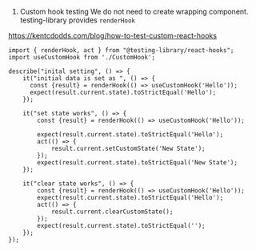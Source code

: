 
1. Custom hook testing
We do not need to create wrapping component.
testing-library provides `renderHook`

https://kentcdodds.com/blog/how-to-test-custom-react-hooks

````````
import { renderHook, act } from "@testing-library/react-hooks";
import useCustomHook from './CustomHook';

describe("inital setting", () => {
    it("initial data is set as ", () => {
      const {result} = renderHook(() => useCustomHook('Hello'));
      expect(result.current.state).toStrictEqual('Hello');
    });

    it("set state works", () => {
        const {result} = renderHook(() => useCustomHook('Hello'));
        
        expect(result.current.state).toStrictEqual('Hello');
        act(() => {
            result.current.setCustomState('New State');
        });
        expect(result.current.state).toStrictEqual('New State');
    });

    it("clear state works", () => {
        const {result} = renderHook(() => useCustomHook('Hello'));
        expect(result.current.state).toStrictEqual('Hello');
        act(() => {
            result.current.clearCustomState();
        });
        expect(result.current.state).toStrictEqual('');
    });
});
`````````````
